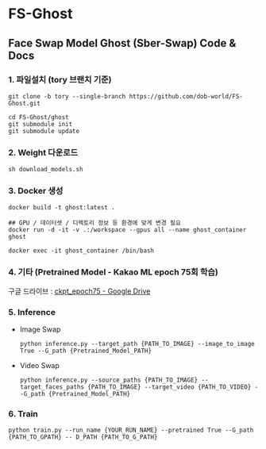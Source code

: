 # FS-Ghost

## Face Swap Model Ghost (Sber-Swap) Code & Docs

### 1. 파일설치 (tory 브랜치 기준)

```
git clone -b tory --single-branch https://github.com/dob-world/FS-Ghost.git

cd FS-Ghost/ghost
git submodule init
git submodule update
```

### 2. Weight 다운로드

```
sh download_models.sh
```

### 3. Docker 생성

```
docker build -t ghost:latest .

## GPU / 데이터셋 / 디렉토리 정보 등 환경에 맞게 변경 필요
docker run -d -it -v .:/workspace --gpus all --name ghost_container ghost 

docker exec -it ghost_container /bin/bash
```

### 4. 기타 (Pretrained Model - Kakao ML epoch 75회 학습)

구글 드라이브 : [ckpt_epoch75 - Google Drive](https://drive.google.com/drive/folders/1JmS-y-zAH0-DtC-oG0OPVcidVOU99sNA?usp=sharing)

### 5. Inference

- Image Swap
  
  ```
  python inference.py --target_path {PATH_TO_IMAGE} --image_to_image True --G_path {Pretrained_Model_PATH}
  ```
  
- Video Swap
  
  ```
  python inference.py --source_paths {PATH_TO_IMAGE} --target_faces_paths {PATH_TO_IMAGE} --target_video {PATH_TO_VIDEO} --G_path {Pretrained_Model_PATH}
  ```
  

### 6. Train

```
python train.py --run_name {YOUR_RUN_NAME} --pretrained True --G_path {PATH_TO_GPATH} -- D_PATH {PATH_TO_G_PATH}
```

